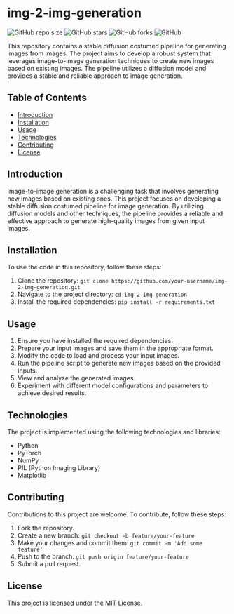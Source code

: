# img-2-img-generation

![GitHub repo size](https://img.shields.io/github/repo-size/inuwamobarak/img-2-img-generation)
![GitHub stars](https://img.shields.io/github/stars/inuwamobarak/img-2-img-generation?style=social)
![GitHub forks](https://img.shields.io/github/forks/inuwamobarak/img-2-img-generation?style=social)
![GitHub](https://img.shields.io/github/license/inuwamobarak/img-2-img-generation)

This repository contains a stable diffusion costumed pipeline for generating images from images. The project aims to develop a robust system that leverages image-to-image generation techniques to create new images based on existing images. The pipeline utilizes a diffusion model and provides a stable and reliable approach to image generation.

## Table of Contents
- [Introduction](#introduction)
- [Installation](#installation)
- [Usage](#usage)
- [Technologies](#technologies)
- [Contributing](#contributing)
- [License](#license)

## Introduction
Image-to-image generation is a challenging task that involves generating new images based on existing ones. This project focuses on developing a stable diffusion costumed pipeline for image generation. By utilizing diffusion models and other techniques, the pipeline provides a reliable and effective approach to generate high-quality images from given input images.

## Installation
To use the code in this repository, follow these steps:
1. Clone the repository: `git clone https://github.com/your-username/img-2-img-generation.git`
2. Navigate to the project directory: `cd img-2-img-generation`
3. Install the required dependencies: `pip install -r requirements.txt`

## Usage
1. Ensure you have installed the required dependencies.
2. Prepare your input images and save them in the appropriate format.
3. Modify the code to load and process your input images.
4. Run the pipeline script to generate new images based on the provided inputs.
5. View and analyze the generated images.
6. Experiment with different model configurations and parameters to achieve desired results.

## Technologies
The project is implemented using the following technologies and libraries:
- Python
- PyTorch
- NumPy
- PIL (Python Imaging Library)
- Matplotlib

## Contributing
Contributions to this project are welcome. To contribute, follow these steps:
1. Fork the repository.
2. Create a new branch: `git checkout -b feature/your-feature`
3. Make your changes and commit them: `git commit -m 'Add some feature'`
4. Push to the branch: `git push origin feature/your-feature`
5. Submit a pull request.

## License
This project is licensed under the [MIT License](LICENSE).
